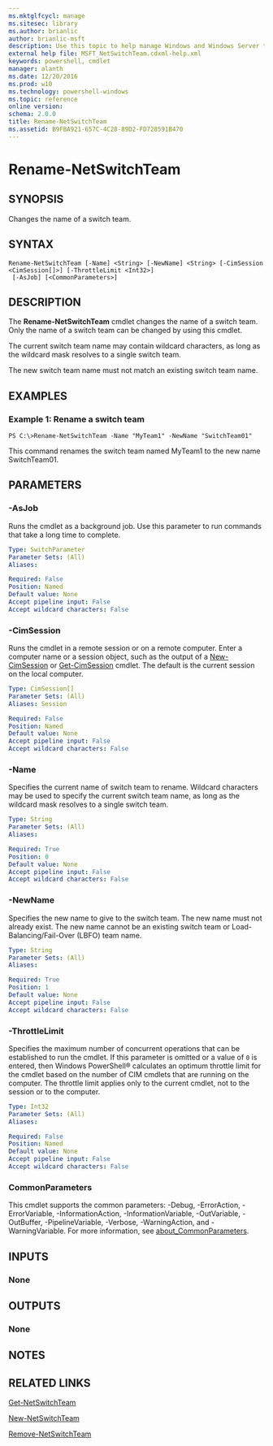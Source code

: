 ```yaml
---
ms.mktglfcycl: manage
ms.sitesec: library
ms.author: brianlic
author: brianlic-msft
description: Use this topic to help manage Windows and Windows Server technologies with Windows PowerShell.
external help file: MSFT_NetSwitchTeam.cdxml-help.xml
keywords: powershell, cmdlet
manager: alanth
ms.date: 12/20/2016
ms.prod: w10
ms.technology: powershell-windows
ms.topic: reference
online version: 
schema: 2.0.0
title: Rename-NetSwitchTeam
ms.assetid: B9FBA921-657C-4C28-89D2-FD728591B470
---
```


# Rename-NetSwitchTeam

## SYNOPSIS
Changes the name of a switch team.

## SYNTAX

```
Rename-NetSwitchTeam [-Name] <String> [-NewName] <String> [-CimSession <CimSession[]>] [-ThrottleLimit <Int32>]
 [-AsJob] [<CommonParameters>]
```

## DESCRIPTION
The **Rename-NetSwitchTeam** cmdlet changes the name of a switch team.
Only the name of a switch team can be changed by using this cmdlet.

The current switch team name may contain wildcard characters, as long as the wildcard mask resolves to a single switch team.

The new switch team name must not match an existing switch team name.

## EXAMPLES

### Example 1: Rename a switch team
```
PS C:\>Rename-NetSwitchTeam -Name "MyTeam1" -NewName "SwitchTeam01"
```

This command renames the switch team named MyTeam1 to the new name SwitchTeam01.

## PARAMETERS

### -AsJob
Runs the cmdlet as a background job. Use this parameter to run commands that take a long time to complete.

```yaml
Type: SwitchParameter
Parameter Sets: (All)
Aliases: 

Required: False
Position: Named
Default value: None
Accept pipeline input: False
Accept wildcard characters: False
```

### -CimSession
Runs the cmdlet in a remote session or on a remote computer.
Enter a computer name or a session object, such as the output of a [New-CimSession](http://go.microsoft.com/fwlink/p/?LinkId=227967) or [Get-CimSession](http://go.microsoft.com/fwlink/p/?LinkId=227966) cmdlet.
The default is the current session on the local computer.

```yaml
Type: CimSession[]
Parameter Sets: (All)
Aliases: Session

Required: False
Position: Named
Default value: None
Accept pipeline input: False
Accept wildcard characters: False
```

### -Name
Specifies the current name of switch team to rename.
Wildcard characters may be used to specify the current switch team name, as long as the wildcard mask resolves to a single switch team.

```yaml
Type: String
Parameter Sets: (All)
Aliases: 

Required: True
Position: 0
Default value: None
Accept pipeline input: False
Accept wildcard characters: False
```

### -NewName
Specifies the new name to give to the switch team.
The new name must not already exist.
The new name cannot be an existing switch team or Load-Balancing/Fail-Over (LBFO) team name.

```yaml
Type: String
Parameter Sets: (All)
Aliases: 

Required: True
Position: 1
Default value: None
Accept pipeline input: False
Accept wildcard characters: False
```

### -ThrottleLimit
Specifies the maximum number of concurrent operations that can be established to run the cmdlet.
If this parameter is omitted or a value of `0` is entered, then Windows PowerShell® calculates an optimum throttle limit for the cmdlet based on the number of CIM cmdlets that are running on the computer.
The throttle limit applies only to the current cmdlet, not to the session or to the computer.

```yaml
Type: Int32
Parameter Sets: (All)
Aliases: 

Required: False
Position: Named
Default value: None
Accept pipeline input: False
Accept wildcard characters: False
```

### CommonParameters
This cmdlet supports the common parameters: -Debug, -ErrorAction, -ErrorVariable, -InformationAction, -InformationVariable, -OutVariable, -OutBuffer, -PipelineVariable, -Verbose, -WarningAction, and -WarningVariable. For more information, see [about_CommonParameters](http://go.microsoft.com/fwlink/?LinkID=113216).

## INPUTS

### None

## OUTPUTS

### None

## NOTES

## RELATED LINKS

[Get-NetSwitchTeam](./Get-NetSwitchTeam.md)

[New-NetSwitchTeam](./New-NetSwitchTeam.md)

[Remove-NetSwitchTeam](./Remove-NetSwitchTeam.md)

